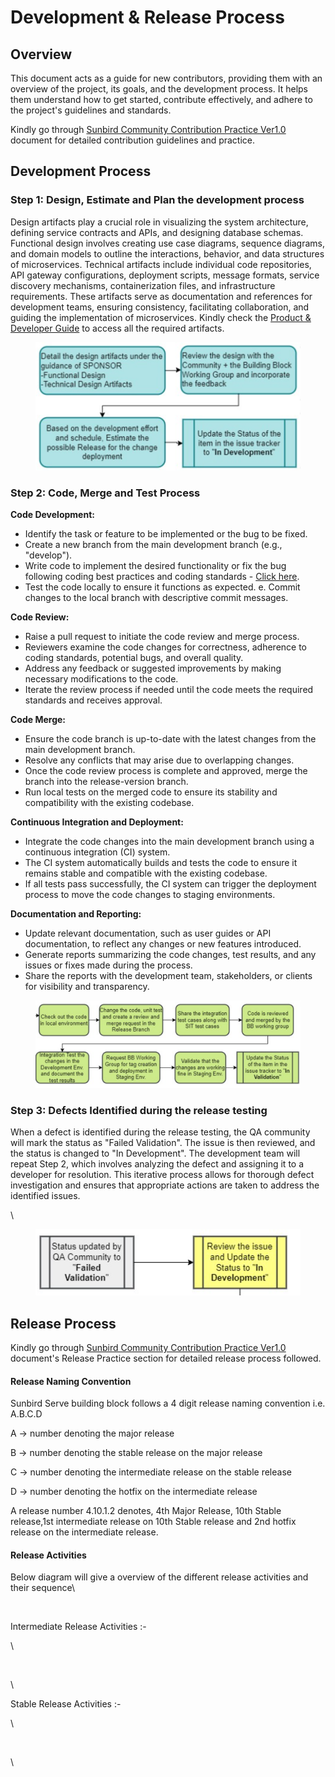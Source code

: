 # Development & Release Process

## Overview

This document acts as a guide for new contributors, providing them with an overview of the project, its goals, and the development process. It helps them understand how to get started, contribute effectively, and adhere to the project's guidelines and standards.

Kindly go through [Sunbird Community Contribution Practice Ver1.0](https://docs.google.com/document/d/1ulBgZW-UthdK75BssIfKCUNk3tyv5NeSRUxRO7hZ-qY/edit) document for detailed contribution guidelines and practice.&#x20;

## Development Process

### **Step 1**: **Design, Estimate and Plan the development process**

Design artifacts play a crucial role in visualizing the system architecture, defining service contracts and APIs, and designing database schemas. Functional design involves creating use case diagrams, sequence diagrams, and domain models to outline the interactions, behavior, and data structures of microservices. Technical artifacts include individual code repositories, API gateway configurations, deployment scripts, message formats, service discovery mechanisms, containerization files, and infrastructure requirements. These artifacts serve as documentation and references for development teams, ensuring consistency, facilitating collaboration, and guiding the implementation of microservices. Kindly check the [Product & Developer Guide](../explore/product-and-developer-guide/) to access all the required artifacts.&#x20;

<figure><img src="../.gitbook/assets/image (1) (1).png" alt=""><figcaption></figcaption></figure>

### **Step 2: Code, Merge and Test Process**

**Code Development:**&#x20;

* Identify the task or feature to be implemented or the bug to be fixed.&#x20;
* Create a new branch from the main development branch (e.g., "develop").&#x20;
* Write code to implement the desired functionality or fix the bug following coding best practices and coding standards - [Click here](https://docs.google.com/document/d/1aoj6cSgQ5uziLqsvG4oGzh3bhNHh5khe4pk\_lGh10BU/edit).&#x20;
* Test the code locally to ensure it functions as expected. e. Commit changes to the local branch with descriptive commit messages.

**Code Review:**&#x20;

* Raise a pull request to initiate the code review and merge process.
* Reviewers examine the code changes for correctness, adherence to coding standards, potential bugs, and overall quality.&#x20;
* Address any feedback or suggested improvements by making necessary modifications to the code.&#x20;
* Iterate the review process if needed until the code meets the required standards and receives approval.

**Code Merge:**&#x20;

* Ensure the code branch is up-to-date with the latest changes from the main development branch.&#x20;
* Resolve any conflicts that may arise due to overlapping changes.&#x20;
* Once the code review process is complete and approved, merge the branch into the release-version branch.&#x20;
* Run local tests on the merged code to ensure its stability and compatibility with the existing codebase.&#x20;

**Continuous Integration and Deployment:**&#x20;

* Integrate the code changes into the main development branch using a continuous integration (CI) system.&#x20;
* The CI system automatically builds and tests the code to ensure it remains stable and compatible with the existing codebase.&#x20;
* If all tests pass successfully, the CI system can trigger the deployment process to move the code changes to staging environments.

**Documentation and Reporting:**&#x20;

* Update relevant documentation, such as user guides or API documentation, to reflect any changes or new features introduced.&#x20;
* Generate reports summarizing the code changes, test results, and any issues or fixes made during the process.&#x20;
* Share the reports with the development team, stakeholders, or clients for visibility and transparency.

<figure><img src="../.gitbook/assets/image (2).png" alt=""><figcaption></figcaption></figure>

### **Step 3: Defects Identified during the release testing**

When a defect is identified during the release testing, the QA community will mark the status as "Failed Validation". The issue is then reviewed, and the status is changed to "In Development". The development team will repeat Step 2, which involves analyzing the defect and assigning it to a developer for resolution. This iterative process allows for thorough defect investigation and ensures that appropriate actions are taken to address the identified issues.

\


<figure><img src="../.gitbook/assets/image (3).png" alt=""><figcaption></figcaption></figure>



## Release Process

Kindly go through [Sunbird Community Contribution Practice Ver1.0](https://docs.google.com/document/d/1ulBgZW-UthdK75BssIfKCUNk3tyv5NeSRUxRO7hZ-qY/edit) document's Release Practice section for detailed release process followed.&#x20;

#### Release Naming Convention&#x20;

Sunbird Serve building block follows a 4 digit release naming convention i.e. A.B.C.D

A -> number denoting the major release

B -> number denoting the stable release on the major release

C -> number denoting the intermediate release on the stable release

D -> number denoting the hotfix on the intermediate release

A release number 4.10.1.2 denotes, 4th Major Release, 10th Stable release,1st intermediate release on 10th Stable release and 2nd hotfix release on the intermediate release.

#### Release Activities

Below diagram will give a overview of the different release activities and their sequence\


<figure><img src="https://lh4.googleusercontent.com/l_4b84PRB0e-etVMGRY5eLc9GRPfDL9xhmRZtBb3DGtNYi8tDn-jq0vh25mYZQhFzAhGp8eSUQRO5YiB88HRQy7ChuWsrXwnOfjbBWVdr1V8E5S8n_h90b7iQN7vSnSDStQgts1eGZ4_QmQgX_EW84I" alt=""><figcaption></figcaption></figure>

Intermediate Release Activities :-

\


<figure><img src="https://lh3.googleusercontent.com/cbz-4WHvZ9Ew3Wu0H4eFxsES8pAi-qERw0kRACx9B40PP4bOifJSOuZLIYR3ZIB0S0_2EinwK1joAgj0xjfK_sRDRTqT_kGR1FOBGd_FaJ8Xh6om-Snyj0slZxhdwuuncaPw1qd2YlT_I3d5juVstBo" alt=""><figcaption></figcaption></figure>

\


Stable Release Activities :-

\


<figure><img src="https://lh6.googleusercontent.com/YcBvxATARyzOCqHJIxetqLi69-av9nYt-mUsNrXvlQf6Rif-C7KXNmdHoaF-__HiPuWPpBNO0pYATsA0wxlpW5N9zGcS_pk1MLE0Y9ovHSzEpVIfsrdhLMyq7IG8khZ2PNedYaVfrP95Ny96QteE54E" alt=""><figcaption></figcaption></figure>

\
